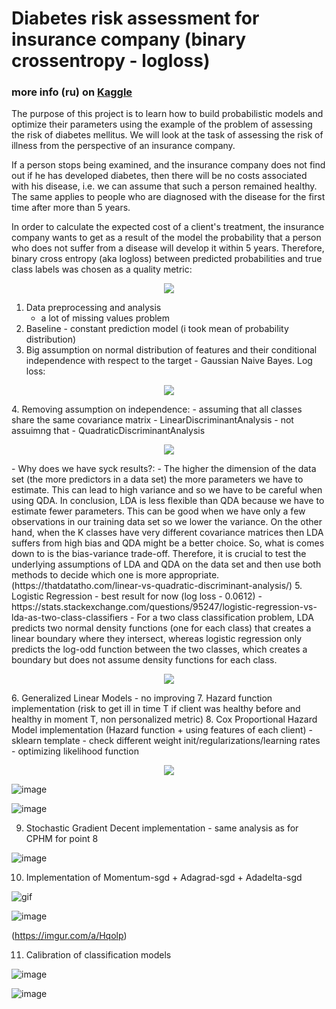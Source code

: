 # Diabetes risk assessment for insurance company (binary crossentropy - logloss)

### more info (ru) on [Kaggle](https://www.kaggle.com/c/competition-2-yandex-shad-spring-2021)

The purpose of this project is to learn how to build probabilistic models and optimize their parameters using the example of the problem of assessing
the risk of diabetes mellitus. We will look at the task of assessing the risk of illness from the perspective of an insurance company.

If a person stops being examined, and the insurance company does not find out if he has developed diabetes, then there will be no costs associated with his disease,
i.e. we can assume that such a person remained healthy. The same applies to people who are diagnosed with the disease for the first time after more than 5 years.

In order to calculate the expected cost of a client's treatment, the insurance company wants to get as a result of the model the probability that 
a person who does not suffer from a disease will develop it within 5 years. Therefore, binary cross entropy (aka logloss) between predicted probabilities 
and true class labels was chosen as a quality metric:

<p align="center">
  <img src="https://user-images.githubusercontent.com/33278581/152930406-a63d8a47-d052-491f-addd-955f5d1872d8.png">
</p>

1. Data preprocessing and analysis
   - a lot of missing values problem
2. Baseline - constant prediction model (i took mean of probability distribution)
3. Big assumption on normal distribution of features and their conditional independence with respect to the target - Gaussian Naive Bayes. Log loss:
<p align="center">
  <img src="https://user-images.githubusercontent.com/33278581/152932435-180ea076-6858-4dcf-98ef-94c35168072c.png">
</p>
4. Removing assumption on independence:
   - assuming that all classes share the same covariance matrix - LinearDiscriminantAnalysis
   - not assuimng that - QuadraticDiscriminantAnalysis
<p align="center">
  <img src="https://user-images.githubusercontent.com/33278581/152933152-c7d33679-340e-4c78-8588-176a67fc1db2.png">
</p>
   - Why does we have syck results?:
   - The higher the dimension of the data set (the more predictors in a data set) the more parameters we have to estimate. This can lead to high variance and so we have to be careful when using QDA. In conclusion, LDA is less flexible than QDA because we have to estimate fewer parameters. This can be good when we have only a few observations in our training data set so we lower the variance. On the other hand, when the K classes have very different covariance matrices then LDA suffers from high bias and QDA might be a better choice. So, what is comes down to is the bias-variance trade-off. Therefore, it is crucial to test the underlying assumptions of LDA and QDA on the data set and then use both methods to decide which one is more appropriate. (https://thatdatatho.com/linear-vs-quadratic-discriminant-analysis/)
5. Logistic Regression - best result for now (log loss - 0.0612)
   - https://stats.stackexchange.com/questions/95247/logistic-regression-vs-lda-as-two-class-classifiers
   - For a two class classification problem, LDA predicts two normal density functions (one for each class) that creates a linear boundary where they intersect, whereas logistic regression only predicts the log-odd function between the two classes, which creates a boundary but does not assume density functions for each class.

<p align="center">
  <img src="https://user-images.githubusercontent.com/33278581/152933913-568e8ad6-83f1-46ef-ad9e-4de057fc33f9.png">
</p>
6. Generalized Linear Models - no improving
7. Hazard function implementation (risk to get ill in time T if client was healthy before and healthy in moment T, non personalized metric)
8. Cox Proportional Hazard Model implementation (Hazard function + using features of each client)
   - sklearn template
   - check different weight init/regularizations/learning rates
   - optimizing likelihood function

<p align="center">
  <img src="https://user-images.githubusercontent.com/33278581/152935069-70e7efc0-62ba-465d-b894-5b83622796fd.png1">
</p>

![image](https://user-images.githubusercontent.com/33278581/152935262-d94c5a5d-94eb-444c-a57b-01d572a79f3c.png)

![image](https://user-images.githubusercontent.com/33278581/152935389-11bd36df-ddf8-4da2-a799-76b0c849bd65.png)

9. Stochastic Gradient Decent implementation - same analysis as for CPHM for point 8

![image](https://user-images.githubusercontent.com/33278581/152935625-bfbfb9dc-e517-4cbd-82fe-3690c0890707.png)

10. Implementation of Momentum-sgd + Adagrad-sgd + Adadelta-sgd

![gif](https://i.imgur.com/2dKCQHh.gif)

![image](https://user-images.githubusercontent.com/33278581/152936371-b1c0ea4e-d637-4b73-9904-e65389272c70.png)

(https://imgur.com/a/Hqolp)

11. Calibration of classification models

![image](https://user-images.githubusercontent.com/33278581/152938623-9d8bfc00-2de0-4f29-bb67-ae2d5c604a22.png)

![image](https://user-images.githubusercontent.com/33278581/152938658-1e9b40bb-3800-4051-9e47-9f50dceeba88.png)




